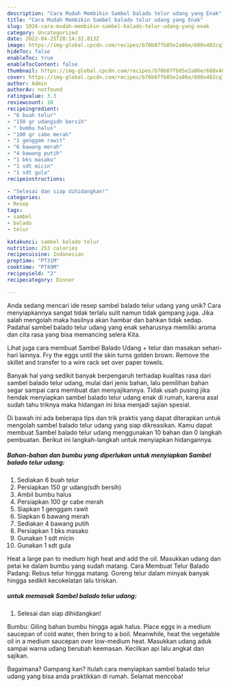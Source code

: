 ```yaml
---
description: "Cara Mudah Membikin Sambel balado telur udang yang Enak"
title: "Cara Mudah Membikin Sambel balado telur udang yang Enak"
slug: 1026-cara-mudah-membikin-sambel-balado-telur-udang-yang-enak
category: Uncategorized
date: 2022-04-25T20:14:32.813Z
image: https://img-global.cpcdn.com/recipes/b70b07fb05e2a86e/680x482cq70/sambel-balado-telur-udang-foto-resep-utama.jpg
hideToc: false
enableToc: true
enableTocContent: false
thumbnail: https://img-global.cpcdn.com/recipes/b70b07fb05e2a86e/680x482cq70/sambel-balado-telur-udang-foto-resep-utama.jpg
cover: https://img-global.cpcdn.com/recipes/b70b07fb05e2a86e/680x482cq70/sambel-balado-telur-udang-foto-resep-utama.jpg
author: Admin
authorAv: notfound
ratingvalue: 3.3
reviewcount: 10
recipeingredient:
- "6 buah telur"
- "150 gr udangsdh bersih"
- " bumbu halus"
- "100 gr cabe merah"
- "1 genggam rawit"
- "6 bawang merah"
- "4 bawang putih"
- "1 bks masako"
- "1 sdt micin"
- "1 sdt gula"
recipeinstructions:

- "Selesai dan siap dihidangkan!"
categories:
- Resep
tags:
- sambel
- balado
- telur

katakunci: sambel balado telur 
nutrition: 253 calories
recipecuisine: Indonesian
preptime: "PT31M"
cooktime: "PT49M"
recipeyield: "2"
recipecategory: Dinner

---
```





Anda sedang mencari ide resep sambel balado telur udang yang unik? Cara menyiapkannya sangat tidak terlalu sulit namun tidak gampang juga. Jika salah mengolah maka hasilnya akan hambar dan bahkan tidak sedap. Padahal sambel balado telur udang yang enak seharusnya memiliki aroma dan cita rasa yang bisa memancing selera Kita.





Lihat juga cara membuat Sambel Balado Udang + telur dan masakan sehari-hari lainnya. Fry the eggs until the skin turns golden brown. Remove the skillet and transfer to a wire rack set over paper towels.

Banyak hal yang sedikit banyak berpengaruh terhadap kualitas rasa dari sambel balado telur udang, mulai dari jenis bahan, lalu pemilihan bahan segar sampai cara membuat dan menyajikannya. Tidak usah pusing jika hendak menyiapkan sambel balado telur udang enak di rumah, karena asal sudah tahu triknya maka hidangan ini bisa menjadi sajian spesial.






Di bawah ini ada beberapa tips dan trik praktis yang dapat diterapkan untuk mengolah sambel balado telur udang yang siap dikreasikan. Kamu dapat membuat Sambel balado telur udang menggunakan 10 bahan dan 0 langkah pembuatan. Berikut ini langkah-langkah untuk menyiapkan hidangannya.

<!--inarticleads1-->

##### Bahan-bahan dan bumbu yang diperlukan untuk menyiapkan Sambel balado telur udang:

1. Sediakan 6 buah telur
1. Persiapkan 150 gr udang(sdh bersih)
1. Ambil  bumbu halus
1. Persiapkan 100 gr cabe merah
1. Siapkan 1 genggam rawit
1. Siapkan 6 bawang merah
1. Sediakan 4 bawang putih
1. Persiapkan 1 bks masako
1. Gunakan 1 sdt micin
1. Gunakan 1 sdt gula


Heat a large pan to medium high heat and add the oil. Masukkan udang dan petai ke dalam bumbu yang sudah matang. Cara Membuat Telur Balado Padang: Rebus telur hingga matang. Goreng telur dalam minyak banyak hingga sedikit kecokelatan lalu tiriskan. 

<!--inarticleads2-->

#####  untuk memasak Sambel balado telur udang:


1. Selesai dan siap dihidangkan!

Bumbu: Giling bahan bumbu hingga agak halus. Place eggs in a medium saucepan of cold water, then bring to a boil. Meanwhile, heat the vegetable oil in a medium saucepan over low-medium heat. Masukkan udang aduk sampai warna udang berubah keemasan. Kecilkan api lalu angkat dan sajikan. 

Bagaimana? Gampang kan? Itulah cara menyiapkan sambel balado telur udang yang bisa anda praktikkan di rumah. Selamat mencoba!
